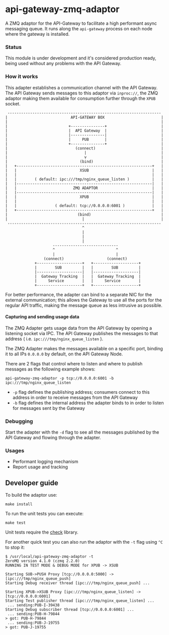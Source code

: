 api-gateway-zmq-adaptor
=======================

A ZMQ adaptor for the API-Gateway to facilitate a high performant async messaging queue.
It runs along the `api-gateway` process on each node where the gateway is installed.


### Status
This module is under development and it's considered production ready, being used without any problems with the API Gateway.

### How it works
This adapter establishes a communication channel with the API Gateway.
The API Gateway sends messages to this adaptor via `inproc://`, the ZMQ adaptor making them available for consumption further through the `XPUB` socket.

```
 --------------------------------------------------------------------
|                            API-GATEWAY BOX                         |
|                                                                    |
|                           +---------------+                        |
|                           |  API Gateway  |                        |
|                           |---------------|                        |
|                           |     PUB       |                        |
|                           +---------------+                        |
|                              (connect)                             |
|                                  |                                 |
|                                  v                                 |
|                                (bind)                              |
|   +------------------------------------------------------------+   |
|   |                            XSUB                            |   |
|   |                                                            |   |
|   |        ( default: ipc:///tmp/nginx_queue_listen )          |   |
|   |------------------------------------------------------------|   |
|   |                         ZMQ ADAPTOR                        |   |
|   |------------------------------------------------------------|   |
|   |                            XPUB                            |   |
|   |                                                            |   |
|   |                 ( default: tcp://0.0.0.0:6001 )            |   |
|   +------------------------------------------------------------+   |
|                               (bind)                               |
|                                 |                                  |
 --------------------------------------------------------------------
                                  ^
                                  |
                                  |
                                  |
                     -----------------------------
                     ^                           ^
                     |                           |
                 (connect)                   (connect)
             +--------------------+   +--------------------+
             |        SUB         |   |        SUB         |
             |--------------------|   |--------------------|
             |  Gateway Tracking  |   |  Gateway Tracking  |
             |     Service        |   |     Service        |
             +--------------------+   +--------------------+
```

For better performance, the adapter can bind to a separate NIC for the external communication;
this allows the Gateway to use all the ports for the regular API traffic, making the message queue as less intrusive as possible.

#### Capturing and sending usage data
The ZMQ Adapter gets usage data from the API Gateway by opening a listening socket via IPC.
The API Gateway publishes the messages to that address ( i.e. `ipc:///tmp/nginx_queue_listen` ).

The ZMQ Adapter makes the messages available on a specific port, binding it to all IPs `0.0.0.0` by default, on the API Gateway Node.

There are 2 flags that control where to listen and where to publish messages as the following example shows:

```
api-gateway-zmq-adaptor -p tcp://0.0.0.0:6001 -b ipc:///tmp/nginx_queue_listen
```

* `-p` flag defines the publishing address; consumers connect to this address in order to receive messages from the API Gateway
* `-b` flag defines the internal address the adapter binds to in order to listen for messages sent by the Gateway

### Debugging
Start the adapter with the `-d` flag to see all the messages published by the API Gateway and flowing through the adapter.

### Usages
* Performant logging mechanism
* Report usage and tracking
 
## Developer guide

To build the adaptor use:

```
make install
```

To run the unit tests you can execute:
```
make test
```
Unit tests require the [check](http://check.sourceforge.net/doc/check_html/index.html#Top) library.

For another quick test you can also run the adaptor with the `-t` flag using `^C` to stop it:

```
$ /usr/local/api-gateway-zmq-adaptor -t
ZeroMQ version 4.1.0 (czmq 2.2.0)
RUNNING IN TEST MODE & DEBUG MODE for XPUB -> XSUB

Starting SUB->PUSH Proxy [tcp://0.0.0.0:5000] -> [ipc:///tmp/nginx_queue_push]
Starting Debug receiver thread [ipc:///tmp/nginx_queue_push] ...

Starting XPUB->XSUB Proxy [ipc:///tmp/nginx_queue_listen] -> [tcp://0.0.0.0:6001]
Starting Test publisher thread [ipc:///tmp/nginx_queue_listen] ...
 ... sending:PUB-I-39438
Starting Debug subscriber thread [tcp://0.0.0.0:6001] ...
 ... sending:PUB-H-79844
> got: PUB-H-79844
 ... sending:PUB-J-19755
> got: PUB-J-19755
```
